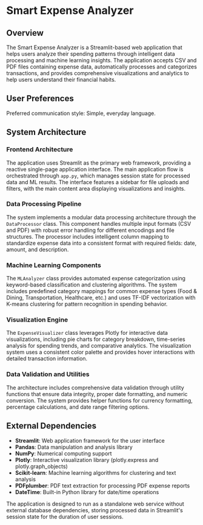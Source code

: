 # Smart Expense Analyzer

## Overview

The Smart Expense Analyzer is a Streamlit-based web application that helps users analyze their spending patterns through intelligent data processing and machine learning insights. The application accepts CSV and PDF files containing expense data, automatically processes and categorizes transactions, and provides comprehensive visualizations and analytics to help users understand their financial habits.

## User Preferences

Preferred communication style: Simple, everyday language.

## System Architecture

### Frontend Architecture
The application uses Streamlit as the primary web framework, providing a reactive single-page application interface. The main application flow is orchestrated through `app.py`, which manages session state for processed data and ML results. The interface features a sidebar for file uploads and filters, with the main content area displaying visualizations and insights.

### Data Processing Pipeline
The system implements a modular data processing architecture through the `DataProcessor` class. This component handles multiple input formats (CSV and PDF) with robust error handling for different encodings and file structures. The processor includes intelligent column mapping to standardize expense data into a consistent format with required fields: date, amount, and description.

### Machine Learning Components
The `MLAnalyzer` class provides automated expense categorization using keyword-based classification and clustering algorithms. The system includes predefined category mappings for common expense types (Food & Dining, Transportation, Healthcare, etc.) and uses TF-IDF vectorization with K-means clustering for pattern recognition in spending behavior.

### Visualization Engine
The `ExpenseVisualizer` class leverages Plotly for interactive data visualizations, including pie charts for category breakdown, time-series analysis for spending trends, and comparative analytics. The visualization system uses a consistent color palette and provides hover interactions with detailed transaction information.

### Data Validation and Utilities
The architecture includes comprehensive data validation through utility functions that ensure data integrity, proper date formatting, and numeric conversion. The system provides helper functions for currency formatting, percentage calculations, and date range filtering options.

## External Dependencies

- **Streamlit**: Web application framework for the user interface
- **Pandas**: Data manipulation and analysis library
- **NumPy**: Numerical computing support
- **Plotly**: Interactive visualization library (plotly.express and plotly.graph_objects)
- **Scikit-learn**: Machine learning algorithms for clustering and text analysis
- **PDFplumber**: PDF text extraction for processing PDF expense reports
- **DateTime**: Built-in Python library for date/time operations

The application is designed to run as a standalone web service without external database dependencies, storing processed data in Streamlit's session state for the duration of user sessions.